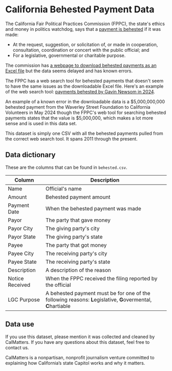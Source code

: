 # California Behested Payment Data

The California Fair Political Practices Commission (FPPC), the state's ethics and money in politics watchdog, says that a [payment is behested](https://www.fppc.ca.gov/transparency/behested-payments.html) if it was made:
* At the request, suggestion, or solicitation of, or made in cooperation, consultation, coordination or concert with the public official; and
* For a legislative, governmental or charitable purpose.

The commission has [a webpage to download behested payments as an Excel file](https://www.fppc.ca.gov/transparency/form-700-filed-by-public-officials/behested-payments.html) but the data seems delayed and has known errors.

The FPPC has a web search tool for behested payments that doesn't seem to have the same issues as the downloadable Excel file. Here's an example of the web search tool: [payments behested by Gavin Newsom in 2024](https://dv.fppc.ca.gov/Detail?Year=2024&Name=Newsom,%20Gavin).

An example of a known error in the downloadable data is a $5,000,000,000 behested payment from the Waverley Street Foundation to California Volunteers in May 2024 though the FPPC's web tool for searching behested payments states that the value is $5,000,000, which makes a lot more sense and is used in this data set.

This dataset is simply one CSV with all the behested payments pulled from the correct web search tool. It spans 2011 through the present.

## Data dictionary

These are the columns that can be found in `behested.csv`.

Column | Description
-- | --
Name | Official's name
Amount | Behested payment amount
Payment Date | When the behested payment was made
Payor | The party that gave money
Payor City | The giving party's city
Payor State | The giving party's state
Payee | The party that got money
Payee City | The receiving party's city
Payee State | The receiving party's state
Description | A description of the reason
Notice Received | When the FPPC received the filing reported by the official
LGC Purpose | A behested payment must be for one of the following reasons: **L**egislative, **G**overmental, **C**hartiable


## Data use
If you use this dataset, please mention it was collected and cleaned by CalMatters. If you have any questions about this dataset, feel free to contact us.

CalMatters is a nonpartisan, nonprofit journalism venture committed to explaining how California’s state Capitol works and why it matters.
